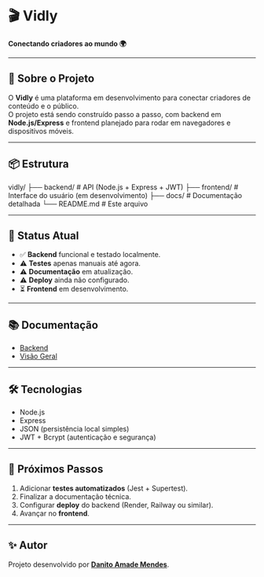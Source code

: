 # 🎬 Vidly  
**Conectando criadores ao mundo 🌍**

---

## 📖 Sobre o Projeto
O **Vidly** é uma plataforma em desenvolvimento para conectar criadores de conteúdo e o público.  
O projeto está sendo construído passo a passo, com backend em **Node.js/Express** e frontend planejado para rodar em navegadores e dispositivos móveis.

---

## 📦 Estrutura

vidly/ ├── backend/   # API (Node.js + Express + JWT) ├── frontend/  # Interface do usuário (em desenvolvimento) ├── docs/      # Documentação detalhada └── README.md  # Este arquivo

---

## 🚀 Status Atual
- ✅ **Backend** funcional e testado localmente. 
- ⚠️ **Testes** apenas manuais até agora. 
- ⚠️ **Documentação** em atualização. 
- ⚠️ **Deploy** ainda não configurado. 
- ⏳ **Frontend** em desenvolvimento. 

---

## 📚 Documentação
- [Backend](./backend/README.md) 
- [Visão Geral](./docs/README.md) 

---

## 🛠️ Tecnologias
- Node.js 
- Express
- JSON (persistência local simples)
- JWT + Bcrypt (autenticação e segurança)

---

## 📌 Próximos Passos
1. Adicionar **testes automatizados** (Jest + Supertest).
2. Finalizar a documentação técnica.
3. Configurar **deploy** do backend (Render, Railway ou similar).  
4. Avançar no **frontend**.

---

## ✨ Autor
Projeto desenvolvido por [**Danito Amade Mendes**](https://github.com/dani-ck15).
